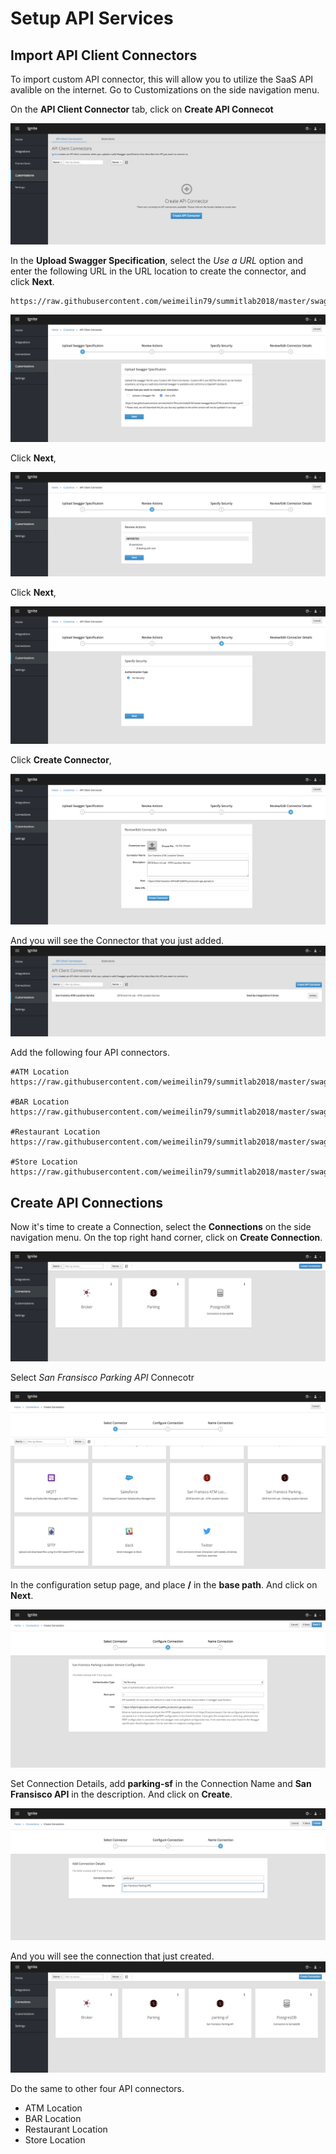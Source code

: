 # Setup API Services

## Import API Client Connectors
To import custom API connector, this will allow you to utilize the SaaS API avalible on the internet. Go to Customizations on the side navigation menu.

On the **API Client Connector** tab, click on **Create API Connecot** 

![Import Custom API Connector](docs/images/api-connector-customize-01.png)

In the **Upload Swagger Specification**, select the *Use a URL* option and enter the following URL in the URL location to create the connector, and click **Next**.

```
https://raw.githubusercontent.com/weimeilin79/summitlab2018/master/swaggerdocs/ParkingLocationService.yaml
```

![Import Custom API Connector](docs/images/api-connector-customize-02.png)

Click **Next**,

![Import Custom API Connector](docs/images/api-connector-customize-03.png)

Click **Next**,

![Import Custom API Connector](docs/images/api-connector-customize-04.png)

Click **Create Connector**,

![Import Custom API Connector](docs/images/api-connector-customize-05.png)

And you will see the Connector that you just added.
![Import Custom API Connector](docs/images/api-connector-customize-06.png)

Add the following four API connectors. 

```
#ATM Location
https://raw.githubusercontent.com/weimeilin79/summitlab2018/master/swaggerdocs/ATMLocationService.yaml

#BAR Location
https://raw.githubusercontent.com/weimeilin79/summitlab2018/master/swaggerdocs/BarLocationService.yaml

#Restaurant Location
https://raw.githubusercontent.com/weimeilin79/summitlab2018/master/swaggerdocs/RestaurantLocationService.yaml

#Store Location
https://raw.githubusercontent.com/weimeilin79/summitlab2018/master/swaggerdocs/StoreLocationService.yml
```
## Create API Connections

Now it's time to create a Connection, select the **Connections** on the side navigation menu. On the top right hand corner, click on **Create Connection**.

![Create API Connections](docs/images/create-connection-01.png)

Select *San Fransisco Parking API* Connecotr

![Create API Connections](docs/images/create-connection-02.png)

In the configuration setup page, and place **/** in the **base path**. And click on **Next**.

![Create API Connections](docs/images/create-connection-03.png)

Set Connection Details, add **parking-sf** in the Connection Name and **San Fransisco API** in the description. And click on **Create**.

![Create API Connections](docs/images/create-connection-04.png)

And you will see the connection that just created.
![Create API Connections](docs/images/create-connection-05.png)

Do the same to other four API connectors.

- ATM Location
- BAR Location
- Restaurant Location
- Store Location